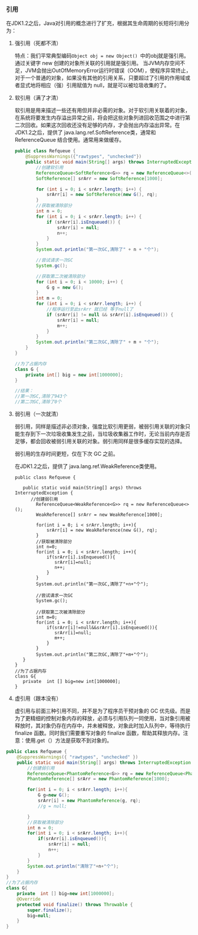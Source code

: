 ### 引用

在JDK1.2之后，Java对引用的概念进行了扩充，根据其生命周期的长短将引用分为：

1. 强引用（死都不清）

   特点：我们平常典型编码`Object obj = new Object() `中的obj就是强引用。通过关键字 new 创建的对象所关联的引用就是强引用。 当JVM内存空间不足，JVM会抛出OutOfMemoryError运行时错误（OOM），使程序异常终止，对于一个普通的对象，如果没有其他的引用关系，只要超过了引用的作用域或者显式地将相应（强）引用赋值为 null，就是可以被垃圾收集的了。

2. 软引用（满了才清）

   软引用是用来描述一些还有用但并非必需的对象。对于软引用关联着的对象，在系统将要发生内存溢出异常之前，将会把这些对象列进回收范围之中进行第二次回收。如果这次回收还没有足够的内存，才会抛出内存溢出异常。在JDK1.2之后，提供了 java.lang.ref.SoftReference类，通常和ReferenceQueue 结合使用。通常用来做缓存。

   ```java
   public class Refqueue {
       @SuppressWarnings({"rawtypes", "unchecked"})
       public static void main(String[] args) throws InterruptedException {
           //创建软引用
           ReferenceQueue<SoftReference<G>> rq = new ReferenceQueue<>();
           SoftReference[] srArr = new SoftReference[1000];
   
           for (int i = 0; i < srArr.length; i++) {
               srArr[i] = new SoftReference(new G(), rq);
           }
           //获取被清除部分
           int n = 0;
           for (int i = 0; i < srArr.length; i++) {
               if (srArr[i].isEnqueued()) {
                   srArr[i] = null;
                   n++;
               }
           }
           System.out.println("第一次GC,清除了" + n + "个");
   
           //尝试请求一次GC
           System.gc();
   
           //获取第二次被清除部分
           for (int i = 0; i < 10000; i++) {
               G g = new G();
           }
           int m = 0;
           for (int i = 0; i < srArr.length; i++) {
               //程序运行至此srArr 就已经 等于null了
               if (srArr[i] != null && srArr[i].isEnqueued()) {
                   srArr[i] = null;
                   m++;
               }
           }
           System.out.println("第二次GC,清除了" + m + "个");
       }
   }
   
   //为了占据内存
   class G {
       private int[] big = new int[1000000];
   }
   
   //结果：
   //第一次GC,清除了943个
   //第二次GC,清除了0个
   ```

3. 弱引用（一次就清）

   弱引用，同样是描述非必须对象，强度比软引用更弱，被弱引用关联的对象只能生存到下一次垃圾收集发生之前，当垃圾收集器工作时，无论当前内存是否足够，都会回收被弱引用关联的对象。弱引用同样是很多缓存实现的选择。

   弱引用的生存时间更短，仅在下次 GC 之前。

   在JDK1.2之后，提供了 java.lang.ref.WeakReference类使用。

   ```
   public class Refqueue {
   
      public static void main(String[] args) throws InterruptedException {
         //创建弱引用
           ReferenceQueue<WeakReference<G>> rq = new ReferenceQueue<>();
           WeakReference[] srArr = new WeakReference[1000];
           
           for(int i = 0; i < srArr.length; i++){
               srArr[i] = new WeakReference(new G(), rq);
           }
           //获取被清除部分
           int n=0;
           for(int i = 0; i < srArr.length; i++){
               if(srArr[i].isEnqueued()){
                  srArr[i]=null;
                  n++;
               }
           }
           System.out.println("第一次GC,清除了"+n+"个");
           
           //尝试请求一次GC
           System.gc();
           
           //获取第二次被清除部分
           int m=0;
           for(int i = 0; i < srArr.length; i++){
               if(srArr[i]!=null&&srArr[i].isEnqueued()){
                  srArr[i]=null;
                  m++;
               }
           }
           System.out.println("第二次GC,清除了"+m+"个");
      }
   }
   //为了占据内存
   class G{
      private  int [] big=new int[1000000];
   }
   ```

4. 虚引用（跟本没有）

   虚引用与前面三种引用不同，并不是为了程序员干预对象的 GC 优先级。而是为了更精细的控制对象内存的释放，必须与引用队列一同使用，当对象引用被释放时，其对象仍存在内存中，并未被释放，对象此时加入队列中，等待执行 finalize 函数。同时我们需要重写对象的 finalize 函数，帮助其释放内存。注意：使用.get（）方法是获取不到对象的。

```java
public class Refqueue {
    @SuppressWarnings({ "rawtypes", "unchecked" })
    public static void main(String[] args) throws InterruptedException {
        //创建弱引用
        ReferenceQueue<PhantomReference<G>> rq = new ReferenceQueue<PhantomReference<G>>();
        PhantomReference[] srArr = new PhantomReference[1000];

        for(int i = 0; i < srArr.length; i++){
            G g=new G();
            srArr[i] = new PhantomReference(g, rq);
            //g = null;

        }
        //获取被清除部分
        int n = 0;
        for(int i = 0; i < srArr.length; i++){
            if(srArr[i].isEnqueued()){
                srArr[i] = null;
                n++;
            }
        }
        System.out.println("清除了"+n+"个");
    }
}
//为了占据内存
class G{
    private  int [] big=new int[1000000];
    @Override
    protected void finalize() throws Throwable {
        super.finalize();
        big=null;
    }
}
```





